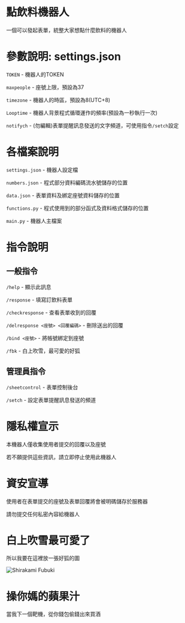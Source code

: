 # 點飲料機器人

一個可以發起表單，統整大家想點什麼飲料的機器人

# 參數說明: settings.json
``TOKEN`` - 機器人的TOKEN

``maxpeople`` - 座號上限，預設為37

``timezone`` - 機器人的時區，預設為8(UTC+8)

``Looptime`` - 機器人背景程式循環運作的頻率(預設為一秒執行一次)

``notifych`` - (勿編輯)表單提醒訊息發送的文字頻道，可使用指令``/setch``設定

# 各檔案說明

``settings.json`` - 機器人設定檔

``numbers.json`` - 程式部分資料編碼流水號儲存的位置

``data.json`` - 表單資料及綁定座號資料儲存的位置

``functions.py`` - 程式使用到的部分函式及資料格式儲存的位置

``main.py`` - 機器人主檔案

# 指令說明

## 一般指令

``/help`` - 顯示此訊息

``/response`` - 填寫訂飲料表單

``/checkresponse`` - 查看表單收到的回覆

``/delresponse <座號> <回覆編碼>`` - 刪除送出的回覆

``/bind <座號>`` - 將帳號綁定到座號

``/fbk`` - 白上吹雪，最可愛的好狐

## 管理員指令

``/sheetcontrol`` - 表單控制後台

``/setch`` - 設定表單提醒訊息發送的頻道

# 隱私權宣示

本機器人僅收集使用者提交的回覆以及座號

若不願提供這些資訊，請立即停止使用此機器人

# 資安宣導

使用者在表單提交的座號及表單回覆將會被明碼儲存於服務器

請勿提交任何私密內容給機器人

# 白上吹雪最可愛了

所以我要在這裡放一張好狐的圖

![Shirakami Fubuki]([https://tenor.com/view/fox-girl-shirakami-fubuki-fubukishirakami-gif-19974362](https://media.tenor.com/hpjA6qM7juMAAAAC/fox-girl.gif)https://media.tenor.com/hpjA6qM7juMAAAAC/fox-girl.gif)

# 操你媽的蘋果汁

當我下一個靶機，從你錢包偷錢出來買酒


